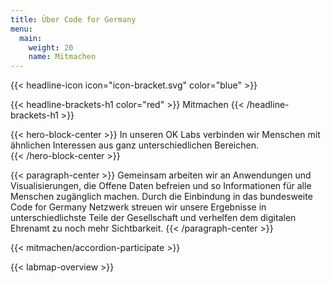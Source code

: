 ```yaml
---
title: Über Code for Germany
menu: 
  main:
    weight: 20
    name: Mitmachen
---
```



{{< headline-icon icon="icon-bracket.svg" color="blue" >}}


{{< headline-brackets-h1 color="red"  >}}
Mitmachen
{{< /headline-brackets-h1  >}}


{{< hero-block-center  >}}
In unseren OK Labs verbinden wir Menschen mit ähnlichen Interessen aus ganz unterschiedlichen Bereichen.  
{{< /hero-block-center  >}}



{{< paragraph-center  >}}
Gemeinsam arbeiten wir an Anwendungen und Visualisierungen, die Offene Daten befreien und so Informationen für alle Menschen zugänglich machen. Durch die Einbindung in das bundesweite Code for Germany Netzwerk streuen wir unsere Ergebnisse in unterschiedlichste Teile der Gesellschaft und verhelfen dem digitalen Ehrenamt zu noch mehr Sichtbarkeit. 
{{< /paragraph-center  >}}


{{< mitmachen/accordion-participate >}}



{{< labmap-overview >}}